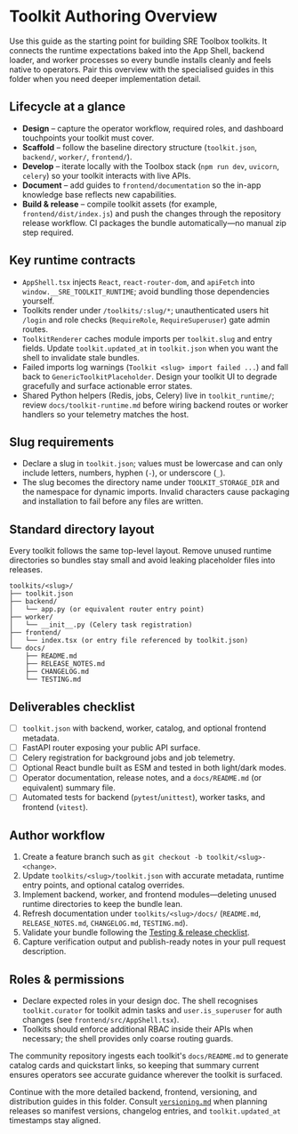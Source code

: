 # Toolkit Authoring Overview

Use this guide as the starting point for building SRE Toolbox toolkits. It connects the runtime expectations baked into the App
Shell, backend loader, and worker processes so every bundle installs cleanly and feels native to operators. Pair this overview
with the specialised guides in this folder when you need deeper implementation detail.

## Lifecycle at a glance

- **Design** – capture the operator workflow, required roles, and dashboard touchpoints your toolkit must cover.
- **Scaffold** – follow the baseline directory structure (`toolkit.json`, `backend/`, `worker/`, `frontend/`).
- **Develop** – iterate locally with the Toolbox stack (`npm run dev`, `uvicorn`, `celery`) so your toolkit interacts with live
  APIs.
- **Document** – add guides to `frontend/documentation` so the in-app knowledge base reflects new capabilities.
- **Build & release** – compile toolkit assets (for example, `frontend/dist/index.js`) and push the changes through the repository
  release workflow. CI packages the bundle automatically—no manual zip step required.

## Key runtime contracts

- `AppShell.tsx` injects `React`, `react-router-dom`, and `apiFetch` into `window.__SRE_TOOLKIT_RUNTIME`; avoid bundling those
  dependencies yourself.
- Toolkits render under `/toolkits/:slug/*`; unauthenticated users hit `/login` and role checks (`RequireRole`, `RequireSuperuser`)
  gate admin routes.
- `ToolkitRenderer` caches module imports per `toolkit.slug` and entry fields. Update `toolkit.updated_at` in `toolkit.json` when
  you want the shell to invalidate stale bundles.
- Failed imports log warnings (`Toolkit <slug> import failed ...`) and fall back to `GenericToolkitPlaceholder`. Design your
  toolkit UI to degrade gracefully and surface actionable error states.
- Shared Python helpers (Redis, jobs, Celery) live in `toolkit_runtime/`; review `docs/toolkit-runtime.md` before wiring backend
  routes or worker handlers so your telemetry matches the host.

## Slug requirements

- Declare a slug in `toolkit.json`; values must be lowercase and can only include letters, numbers, hyphen (`-`), or underscore
  (`_`).
- The slug becomes the directory name under `TOOLKIT_STORAGE_DIR` and the namespace for dynamic imports. Invalid characters cause
  packaging and installation to fail before any files are written.

## Standard directory layout

Every toolkit follows the same top-level layout. Remove unused runtime directories so bundles stay small and avoid leaking
placeholder files into releases.

```
toolkits/<slug>/
├── toolkit.json
├── backend/
│   └── app.py (or equivalent router entry point)
├── worker/
│   └── __init__.py (Celery task registration)
├── frontend/
│   └── index.tsx (or entry file referenced by toolkit.json)
└── docs/
    ├── README.md
    ├── RELEASE_NOTES.md
    ├── CHANGELOG.md
    └── TESTING.md
```

## Deliverables checklist

- [ ] `toolkit.json` with backend, worker, catalog, and optional frontend metadata.
- [ ] FastAPI router exposing your public API surface.
- [ ] Celery registration for background jobs and job telemetry.
- [ ] Optional React bundle built as ESM and tested in both light/dark modes.
- [ ] Operator documentation, release notes, and a `docs/README.md` (or equivalent) summary file.
- [ ] Automated tests for backend (`pytest`/`unittest`), worker tasks, and frontend (`vitest`).

## Author workflow

1. Create a feature branch such as `git checkout -b toolkit/<slug>-<change>`.
2. Update `toolkits/<slug>/toolkit.json` with accurate metadata, runtime entry points, and optional catalog overrides.
3. Implement backend, worker, and frontend modules—deleting unused runtime directories to keep the bundle lean.
4. Refresh documentation under `toolkits/<slug>/docs/` (`README.md`, `RELEASE_NOTES.md`, `CHANGELOG.md`, `TESTING.md`).
5. Validate your bundle following the [Testing & release checklist](./testing-and-release.md).
6. Capture verification output and publish-ready notes in your pull request description.

## Roles & permissions

- Declare expected roles in your design doc. The shell recognises `toolkit.curator` for toolkit admin tasks and `user.is_superuser`
  for auth changes (see `frontend/src/AppShell.tsx`).
- Toolkits should enforce additional RBAC inside their APIs when necessary; the shell provides only coarse routing guards.

The community repository ingests each toolkit's `docs/README.md` to generate catalog cards and quickstart links, so keeping that
summary current ensures operators see accurate guidance wherever the toolkit is surfaced.

Continue with the more detailed backend, frontend, versioning, and distribution guides in this folder. Consult [`versioning.md`](./versioning.md)
when planning releases so manifest versions, changelog entries, and `toolkit.updated_at` timestamps stay aligned.
